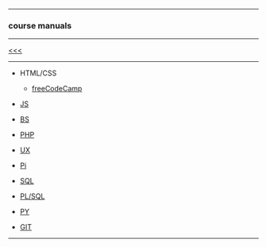 
---

### course manuals

---

[<<<](https://github.com/ttltrk/PRG/blob/master/MAN.MD)

---

* HTML/CSS

  + <a href="https://github.com/ttltrk/WEB/blob/master/FS/DOC/README.MD">freeCodeCamp</a>

* <a href="">JS</a>
* <a href="">BS</a>
* <a href="">PHP</a>
* <a href="">UX</a>
* <a href="">Pi</a>
* <a href="">SQL</a>
* <a href="">PL/SQL</a>
* <a href="https://github.com/ttltrk/PRG/blob/master/PY/MAN_PY.MD">PY</a>
* <a href="">GIT</a>

---
